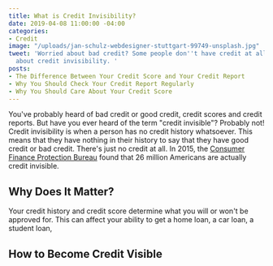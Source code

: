 ```yaml
---
title: What is Credit Invisibility?
date: 2019-04-08 11:00:00 -04:00
categories:
- Credit
image: "/uploads/jan-schulz-webdesigner-stuttgart-99749-unsplash.jpg"
tweet: 'Worried about bad credit? Some people don''t have credit at all. Learn more
  about credit invisibility. '
posts:
- The Difference Between Your Credit Score and Your Credit Report
- Why You Should Check Your Credit Report Regularly
- Why You Should Care About Your Credit Score
---
```


You've probably heard of bad credit or good credit, credit scores and credit reports. But have you ever heard of the term "credit invisible"? Probably not! Credit invisibility is when a person has no credit history whatsoever. This means that they have nothing in their history to say that they have good credit or bad credit. There's just no credit at all. In 2015, the [Consumer Finance Protection Bureau](https://www.consumerfinance.gov/about-us/blog/who-are-credit-invisible/) found that 26 million Americans are actually credit invisible.

## Why Does It Matter?

Your credit history and credit score determine what you will or won't be approved for. This can affect your ability to get a home loan, a car loan, a student loan,

## How to Become Credit Visible
